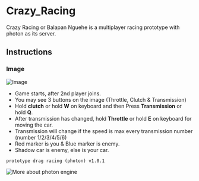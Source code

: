 # Crazy_Racing
Crazy Racing or Balapan Nguehe is a multiplayer racing prototype with photon as its server.

## Instructions
### Image
![Image](https://lh6.googleusercontent.com/7vzGgGLYwUJrcTEqjseH_Rvoo-ZbaQaRBye3Ki60LLeiYFxgOsMquNjQ0zWgcPdwAGt-tUgvloG6jpYp9Ubo=w1440-h796)
- Game starts, after 2nd player joins.
- You may see 3 buttons on the image (Throttle, Clutch & Transmission)
- Hold **clutch** or hold **W** on keyboard and then Press **Transmission** or hold **Q**.
- After transmission has changed, hold **Throttle** or hold **E** on keyboard for moving the car.
- Transmission will change if the speed is max every transmission number (number 1/2/3/4/5/6)
- Red marker is you & Blue marker is enemy.
- Shadow car is enemy, else is your car.



```prototype drag racing (photon) v1.0.1```

![More about photon engine ](https://lh5.googleusercontent.com/1Vnz0T1tzNBm6j3zKc5e4xwwe7rQFY0e7-jKh2iMlEWC3ZrYS00BQpLrYYC0WOdEBjZYDMoY11GUk84-kSd4=w1440-h796)
